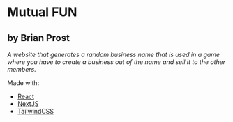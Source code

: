 # Mutual FUN
## by Brian Prost
_A website that generates a random business name that is used in a game where you have to create a business out of the name and sell it to the other members._

Made with:
- [React](https://reactjs.org)
- [NextJS](https://nextjs.org)
- [TailwindCSS](https://svelte.dev)